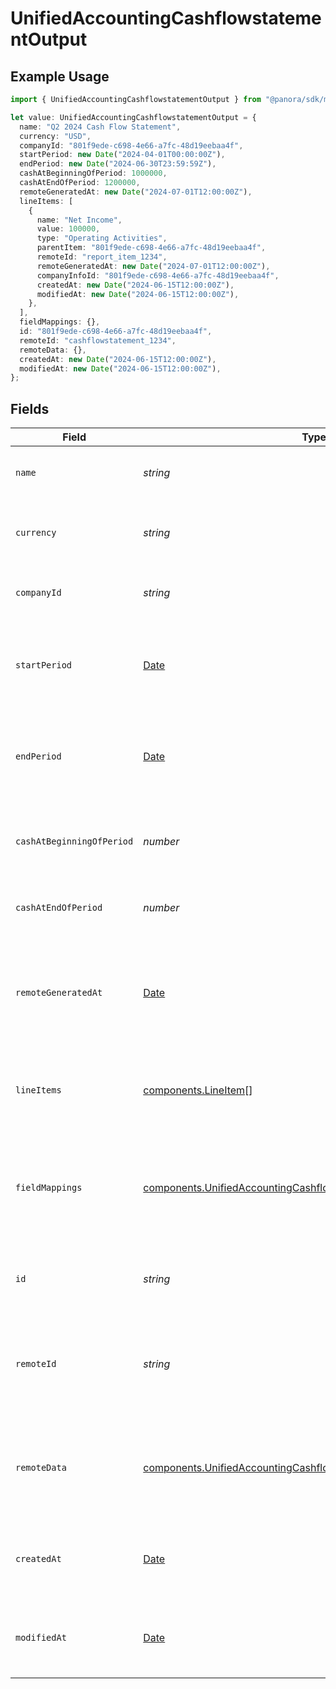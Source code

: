 # UnifiedAccountingCashflowstatementOutput

## Example Usage

```typescript
import { UnifiedAccountingCashflowstatementOutput } from "@panora/sdk/models/components";

let value: UnifiedAccountingCashflowstatementOutput = {
  name: "Q2 2024 Cash Flow Statement",
  currency: "USD",
  companyId: "801f9ede-c698-4e66-a7fc-48d19eebaa4f",
  startPeriod: new Date("2024-04-01T00:00:00Z"),
  endPeriod: new Date("2024-06-30T23:59:59Z"),
  cashAtBeginningOfPeriod: 1000000,
  cashAtEndOfPeriod: 1200000,
  remoteGeneratedAt: new Date("2024-07-01T12:00:00Z"),
  lineItems: [
    {
      name: "Net Income",
      value: 100000,
      type: "Operating Activities",
      parentItem: "801f9ede-c698-4e66-a7fc-48d19eebaa4f",
      remoteId: "report_item_1234",
      remoteGeneratedAt: new Date("2024-07-01T12:00:00Z"),
      companyInfoId: "801f9ede-c698-4e66-a7fc-48d19eebaa4f",
      createdAt: new Date("2024-06-15T12:00:00Z"),
      modifiedAt: new Date("2024-06-15T12:00:00Z"),
    },
  ],
  fieldMappings: {},
  id: "801f9ede-c698-4e66-a7fc-48d19eebaa4f",
  remoteId: "cashflowstatement_1234",
  remoteData: {},
  createdAt: new Date("2024-06-15T12:00:00Z"),
  modifiedAt: new Date("2024-06-15T12:00:00Z"),
};
```

## Fields

| Field                                                                                                                                                | Type                                                                                                                                                 | Required                                                                                                                                             | Description                                                                                                                                          | Example                                                                                                                                              |
| ---------------------------------------------------------------------------------------------------------------------------------------------------- | ---------------------------------------------------------------------------------------------------------------------------------------------------- | ---------------------------------------------------------------------------------------------------------------------------------------------------- | ---------------------------------------------------------------------------------------------------------------------------------------------------- | ---------------------------------------------------------------------------------------------------------------------------------------------------- |
| `name`                                                                                                                                               | *string*                                                                                                                                             | :heavy_minus_sign:                                                                                                                                   | The name of the cash flow statement                                                                                                                  | Q2 2024 Cash Flow Statement                                                                                                                          |
| `currency`                                                                                                                                           | *string*                                                                                                                                             | :heavy_minus_sign:                                                                                                                                   | The currency used in the cash flow statement                                                                                                         | USD                                                                                                                                                  |
| `companyId`                                                                                                                                          | *string*                                                                                                                                             | :heavy_minus_sign:                                                                                                                                   | The UUID of the associated company                                                                                                                   | 801f9ede-c698-4e66-a7fc-48d19eebaa4f                                                                                                                 |
| `startPeriod`                                                                                                                                        | [Date](https://developer.mozilla.org/en-US/docs/Web/JavaScript/Reference/Global_Objects/Date)                                                        | :heavy_minus_sign:                                                                                                                                   | The start date of the period covered by the cash flow statement                                                                                      | 2024-04-01T00:00:00Z                                                                                                                                 |
| `endPeriod`                                                                                                                                          | [Date](https://developer.mozilla.org/en-US/docs/Web/JavaScript/Reference/Global_Objects/Date)                                                        | :heavy_minus_sign:                                                                                                                                   | The end date of the period covered by the cash flow statement                                                                                        | 2024-06-30T23:59:59Z                                                                                                                                 |
| `cashAtBeginningOfPeriod`                                                                                                                            | *number*                                                                                                                                             | :heavy_minus_sign:                                                                                                                                   | The cash balance at the beginning of the period                                                                                                      | 1000000                                                                                                                                              |
| `cashAtEndOfPeriod`                                                                                                                                  | *number*                                                                                                                                             | :heavy_minus_sign:                                                                                                                                   | The cash balance at the end of the period                                                                                                            | 1200000                                                                                                                                              |
| `remoteGeneratedAt`                                                                                                                                  | [Date](https://developer.mozilla.org/en-US/docs/Web/JavaScript/Reference/Global_Objects/Date)                                                        | :heavy_minus_sign:                                                                                                                                   | The date when the cash flow statement was generated in the remote system                                                                             | 2024-07-01T12:00:00Z                                                                                                                                 |
| `lineItems`                                                                                                                                          | [components.LineItem](../../models/components/lineitem.md)[]                                                                                         | :heavy_minus_sign:                                                                                                                                   | The report items associated with this cash flow statement                                                                                            |                                                                                                                                                      |
| `fieldMappings`                                                                                                                                      | [components.UnifiedAccountingCashflowstatementOutputFieldMappings](../../models/components/unifiedaccountingcashflowstatementoutputfieldmappings.md) | :heavy_minus_sign:                                                                                                                                   | The custom field mappings of the object between the remote 3rd party & Panora                                                                        | {<br/>"custom_field_1": "value1",<br/>"custom_field_2": "value2"<br/>}                                                                               |
| `id`                                                                                                                                                 | *string*                                                                                                                                             | :heavy_minus_sign:                                                                                                                                   | The UUID of the cash flow statement record                                                                                                           | 801f9ede-c698-4e66-a7fc-48d19eebaa4f                                                                                                                 |
| `remoteId`                                                                                                                                           | *string*                                                                                                                                             | :heavy_minus_sign:                                                                                                                                   | The remote ID of the cash flow statement in the context of the 3rd Party                                                                             | cashflowstatement_1234                                                                                                                               |
| `remoteData`                                                                                                                                         | [components.UnifiedAccountingCashflowstatementOutputRemoteData](../../models/components/unifiedaccountingcashflowstatementoutputremotedata.md)       | :heavy_minus_sign:                                                                                                                                   | The remote data of the cash flow statement in the context of the 3rd Party                                                                           | {<br/>"raw_data": {<br/>"additional_field": "some value"<br/>}<br/>}                                                                                 |
| `createdAt`                                                                                                                                          | [Date](https://developer.mozilla.org/en-US/docs/Web/JavaScript/Reference/Global_Objects/Date)                                                        | :heavy_minus_sign:                                                                                                                                   | The created date of the cash flow statement record                                                                                                   | 2024-06-15T12:00:00Z                                                                                                                                 |
| `modifiedAt`                                                                                                                                         | [Date](https://developer.mozilla.org/en-US/docs/Web/JavaScript/Reference/Global_Objects/Date)                                                        | :heavy_minus_sign:                                                                                                                                   | The last modified date of the cash flow statement record                                                                                             | 2024-06-15T12:00:00Z                                                                                                                                 |